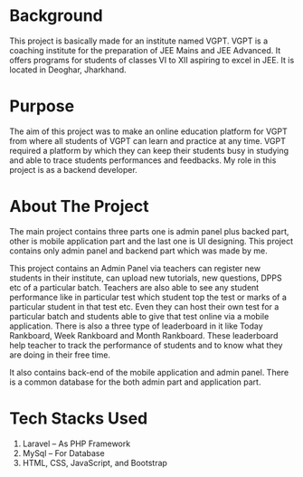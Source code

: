 # Background

This project is basically made for an institute named VGPT. VGPT is a coaching institute for the preparation of JEE Mains and JEE Advanced. It offers programs for students of classes VI to XII aspiring to excel in JEE.  It is located in Deoghar, Jharkhand. 

# Purpose

The aim of this project was to make an online education platform for VGPT from where all students of VGPT can learn and practice at any time. VGPT required a platform by which they can keep their students busy in studying and able to trace students performances and feedbacks. My role in this project is as a backend developer.

# About The Project

The main project contains three parts one is admin panel plus backed part, other is mobile application part and the last one is UI designing. This project contains only admin panel and backend part which was made by me.

This project contains an Admin Panel via teachers can register new students in their institute, can upload new tutorials, new questions, DPPS etc of a particular batch. Teachers are also able to see any student performance like in particular test which student top the test or marks of a particular student in that test etc. Even they can host their own test for a particular batch and students able to give that test online via a mobile application. There is also a three type of leaderboard in it like Today Rankboard, Week Rankboard and Month Rankboard. These leaderboard help teacher to track the performance of students and to know what they are doing in their free time. 

It also contains back-end of the mobile application and admin panel. There is a common database for the both admin part and application part. 

# Tech Stacks Used

1. Laravel – As PHP Framework
2. MySql – For Database
3. HTML, CSS, JavaScript, and Bootstrap 
